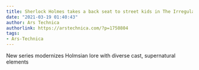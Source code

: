 ```yaml
---
title: Sherlock Holmes takes a back seat to street kids in The Irregulars trailer
date: "2021-03-19 01:40:43"
author: Ars Technica
authorlink: https://arstechnica.com/?p=1750804
tags:
- Ars-Technica
---
```

New series modernizes Holmsian lore with diverse cast, supernatural elements